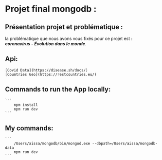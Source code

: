 # Projet final mongodb :
## Présentation projet et problématique :
la problématique que nous avons vous fixés pour ce projet est :
***coronavirus - Évolution dans le monde***.
## Api:
    [Covid Data](https://disease.sh/docs/)
    [Countries Geo](https://restcountries.eu/)
## Commands to run the App locally:
    ```
        npm install
        npm run dev 
    ```
## My commands:
    ```
        /Users/aissa/mongodb/bin/mongod.exe --dbpath=/Users/aissa/mongodb-data
        npm run dev 
    ```
